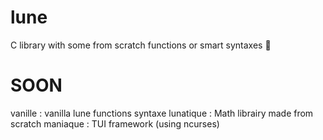 # lune
C library with some from scratch functions or smart syntaxes 🧠

# SOON
vanille : vanilla lune functions syntaxe
lunatique : Math librairy made from scratch
maniaque : TUI framework (using ncurses)
